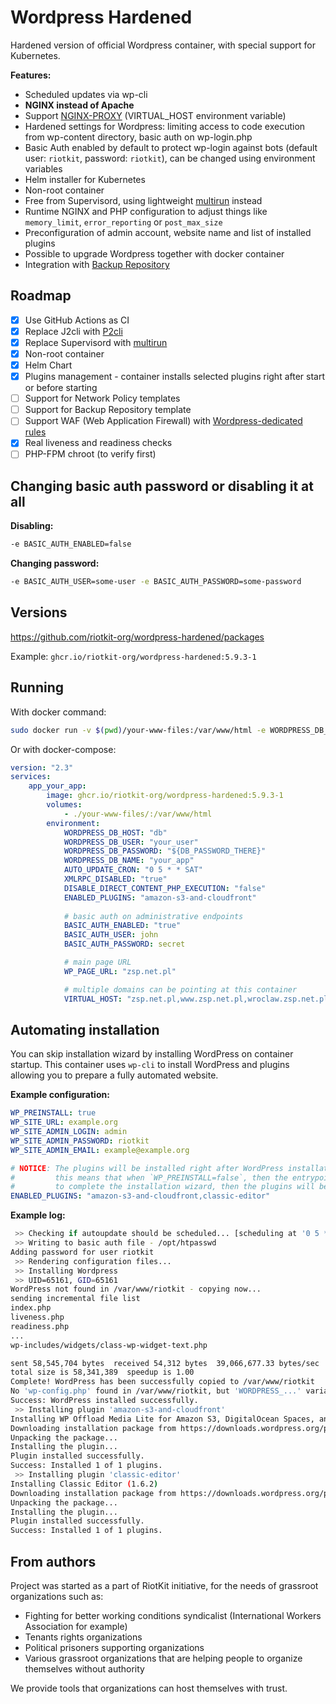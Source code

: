 Wordpress Hardened
==================

Hardened version of official Wordpress container, with special support for Kubernetes.

**Features:**
- Scheduled updates via wp-cli
- **NGINX instead of Apache**
- Support [NGINX-PROXY](https://github.com/nginx-proxy/nginx-proxy) (VIRTUAL_HOST environment variable)
- Hardened settings for Wordpress: limiting access to code execution from wp-content directory, basic auth on wp-login.php
- Basic Auth enabled by default to protect wp-login against bots (default user: `riotkit`, password: `riotkit`), can be changed using environment variables
- Helm installer for Kubernetes
- Non-root container
- Free from Supervisord, using lightweight [multirun](https://github.com/nicolas-van/multirun) instead
- Runtime NGINX and PHP configuration to adjust things like `memory_limit`, `error_reporting` or `post_max_size`
- Preconfiguration of admin account, website name and list of installed plugins
- Possible to upgrade Wordpress together with docker container
- Integration with [Backup Repository](https://github.com/riotkit-org/backup-repository)

Roadmap
-------

- [x] Use GitHub Actions as CI
- [x] Replace J2cli with [P2cli](https://github.com/wrouesnel/p2cli)
- [x] Replace Supervisord with [multirun](https://github.com/nicolas-van/multirun)
- [x] Non-root container
- [x] Helm Chart
- [x] Plugins management - container installs selected plugins right after start or before starting
- [ ] Support for Network Policy templates
- [ ] Support for Backup Repository template
- [ ] Support WAF (Web Application Firewall) with [Wordpress-dedicated rules](https://github.com/Rev3rseSecurity/wordpress-modsecurity-ruleset)
- [x] Real liveness and readiness checks
- [ ] PHP-FPM chroot (to verify first)

Changing basic auth password or disabling it at all
---------------------------------------------------

**Disabling:**

```bash
-e BASIC_AUTH_ENABLED=false
```

**Changing password:**

```bash
-e BASIC_AUTH_USER=some-user -e BASIC_AUTH_PASSWORD=some-password
```

Versions
--------

https://github.com/riotkit-org/wordpress-hardened/packages

Example: `ghcr.io/riotkit-org/wordpress-hardened:5.9.3-1`

Running
-------

With docker command:

```bash
sudo docker run -v $(pwd)/your-www-files:/var/www/html -e WORDPRESS_DB_HOST=... -e WORDPRESS_DB_USER=... -e WORDPRESS_DB_PASSWORD=... -e WORDPRESS_DB_NAME=... -p 80:80 ghcr.io/riotkit-org/wordpress-hardened:5.9.3-1
```

Or with docker-compose:

```yaml
version: "2.3"
services:
    app_your_app:
        image: ghcr.io/riotkit-org/wordpress-hardened:5.9.3-1
        volumes:
            - ./your-www-files/:/var/www/html
        environment:
            WORDPRESS_DB_HOST: "db"
            WORDPRESS_DB_USER: "your_user"
            WORDPRESS_DB_PASSWORD: "${DB_PASSWORD_THERE}"
            WORDPRESS_DB_NAME: "your_app"
            AUTO_UPDATE_CRON: "0 5 * * SAT"
            XMLRPC_DISABLED: "true"
            DISABLE_DIRECT_CONTENT_PHP_EXECUTION: "false"
            ENABLED_PLUGINS: "amazon-s3-and-cloudfront"
          
            # basic auth on administrative endpoints
            BASIC_AUTH_ENABLED: "true"
            BASIC_AUTH_USER: john
            BASIC_AUTH_PASSWORD: secret

            # main page URL
            WP_PAGE_URL: "zsp.net.pl"

            # multiple domains can be pointing at this container
            VIRTUAL_HOST: "zsp.net.pl,www.zsp.net.pl,wroclaw.zsp.net.pl,wwww.wroclaw.zsp.net.pl"

```

Automating installation
-----------------------

You can skip installation wizard by installing WordPress on container startup.
This container uses `wp-cli` to install WordPress and plugins allowing you to prepare a fully automated website.

**Example configuration:**
```yaml
WP_PREINSTALL: true
WP_SITE_URL: example.org
WP_SITE_ADMIN_LOGIN: admin
WP_SITE_ADMIN_PASSWORD: riotkit
WP_SITE_ADMIN_EMAIL: example@example.org

# NOTICE: The plugins will be installed right after WordPress installation is finished, 
#         this means that when `WP_PREINSTALL=false`, then the entrypoint will wait for user 
#         to complete the installation wizard, then the plugins will be installed
ENABLED_PLUGINS: "amazon-s3-and-cloudfront,classic-editor"
```

**Example log:**

```bash
 >> Checking if autoupdate should be scheduled... [scheduling at '0 5 * * TUE']
 >> Writing to basic auth file - /opt/htpasswd
Adding password for user riotkit
 >> Rendering configuration files...
 >> Installing Wordpress
 >> UID=65161, GID=65161
WordPress not found in /var/www/riotkit - copying now...
sending incremental file list
index.php
liveness.php
readiness.php
...
wp-includes/widgets/class-wp-widget-text.php

sent 58,545,704 bytes  received 54,312 bytes  39,066,677.33 bytes/sec
total size is 58,341,389  speedup is 1.00
Complete! WordPress has been successfully copied to /var/www/riotkit
No 'wp-config.php' found in /var/www/riotkit, but 'WORDPRESS_...' variables supplied; copying 'wp-config-docker.php' (WORDPRESS_DB_HOST WORDPRESS_DB_NAME WORDPRESS_DB_PASSWORD WORDPRESS_DB_USER)
Success: WordPress installed successfully.
 >> Installing plugin 'amazon-s3-and-cloudfront'
Installing WP Offload Media Lite for Amazon S3, DigitalOcean Spaces, and Google Cloud Storage (2.6.2)
Downloading installation package from https://downloads.wordpress.org/plugin/amazon-s3-and-cloudfront.2.6.2.zip...
Unpacking the package...
Installing the plugin...
Plugin installed successfully.
Success: Installed 1 of 1 plugins.
 >> Installing plugin 'classic-editor'
Installing Classic Editor (1.6.2)
Downloading installation package from https://downloads.wordpress.org/plugin/classic-editor.1.6.2.zip...
Unpacking the package...
Installing the plugin...
Plugin installed successfully.
Success: Installed 1 of 1 plugins.
```

From authors
------------

Project was started as a part of RiotKit initiative, for the needs of grassroot organizations such as:

- Fighting for better working conditions syndicalist (International Workers Association for example)
- Tenants rights organizations
- Political prisoners supporting organizations
- Various grassroot organizations that are helping people to organize themselves without authority

We provide tools that organizations can host themselves with trust.
